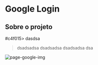 # Google Login

## Sobre o projeto
 
#c4f015> dasdsa
> dsadsadsa
> dsadsadsa
> dsadsadsa
> dsa

 
 ![page-google-img](https://user-images.githubusercontent.com/77819811/145769364-34b53a1d-505d-477f-9554-6bcfeb8b3473.jpg)
